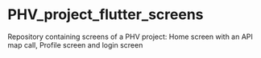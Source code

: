 # PHV_project_flutter_screens
Repository containing screens of a PHV project: Home screen with an API map call, Profile screen and login screen
